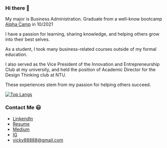 ### Hi there 👋

My major is Business Administration. Graduate from a well-know bootcamp [Alpha Camp](https://tw.alphacamp.co/) in 10/2021

I have a passion for learning, sharing knowledge, and helping others grow into their best selves.

As a student, I took many business-related courses outside of my formal education. 

I also served as the Vice President of the Innovation and Entrepreneurship Club at my university,
and held the position of Academic Director for the Design Thinking club at NTU. 

These experiences stem from my passion for helping others succeed.

[![Top Langs](https://github-readme-stats.vercel.app/api/top-langs/?username=JHIH-LEI)](https://github.com/anuraghazra/github-readme-stats)


### Contact Me 😃
- [LinkendIn](https://www.linkedin.com/in/jhihlei/)
- [Resume](https://www.cakeresume.com/vicky88888)
- [Medium](https://medium.com/@alicialin2020)
- [IG](https://www.instagram.com/domo._.ya/)
- vicky88888@gmail.com


<!--
**JHIH-LEI/JHIH-LEI** is a ✨ _special_ ✨ repository because its `README.md` (this file) appears on your GitHub profile.

Here are some ideas to get you started:

- 🔭 I’m currently working on ...
- 🌱 I’m currently learning ...
- 👯 I’m looking to collaborate on ...
- 🤔 I’m looking for help with ...
- 💬 Ask me about ...
- 📫 How to reach me: ...
- 😄 Pronouns: ...
- ⚡ Fun fact: ...
-->

